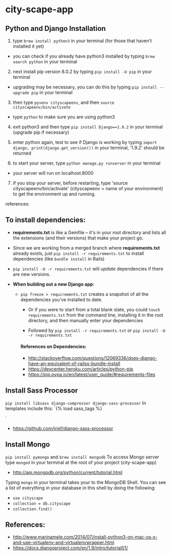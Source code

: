 # city-scape-app

## Python and Django Installation

1. type `brew install python3` in your terminal (for those that haven’t installed it yet)
  - you can check if you already have python3 installed by typing `brew search python` in your terminal

2. next install pip version 8.0.2 by typing `pip install -U pip` in your terminal
  - upgrading may be necessary, you can do this by typing `pip install --upgrade pip` in your terminal

3. then type `pyvenv cityscapeenv`, and then `source cityscapeenv/bin/activate`
  - type `python` to make sure you are using python3

4. exit python3 and then type `pip install Django==1.9.2` in your terminal (upgrade pip if necessary)

5. enter python again, test to see if Django is working by typing `import django; print(django.get_version())` in your terminal, ‘1.9.2’ should be returned

6. to start your server, type `python manage.py runserver` in your terminal
  - your server will run on localhost:8000

7. if you stop your server, before restarting, type 'source cityscapeenv/bin/activate' (cityscapeenv = name of your environment) to get the environment up and running.

references:
## To install dependencies:
  - **requirements.txt** is like a Gemfile – it's in your root directory and lists all the extensions (and their versions) that make your project go.

  - Since we are working from a merged branch where **requirements.txt** already exists, just `pip install -r requirements.txt` to install dependencies (like `bundle install` in Rails)

  - `pip install -U -r requirements.txt` will *update* dependencies if there are new versions.

  - **When building out a new Django app**:
    - `pip freeze > requirements.txt` creates a snapshot of all the dependencies you’ve installed to date.

      - Or if you were to start from a total blank slate, you could `touch requirements.txt` from the command line, installing it in the root directory, and then manually enter your dependencies

      - Followed by `pip install -r requirements.txt` or `pip install -U -r requirements.txt`

      #### References on Dependencies:
      - http://stackoverflow.com/questions/12069336/does-django-have-an-equivalent-of-railss-bundle-install
      - https://devcenter.heroku.com/articles/python-pip
      - https://pip.pypa.io/en/latest/user_guide/#requirements-files

## Install Sass Processor
  `pip install libsass django-compressor django-sass-processor`
  In templates include this:
  `{% load sass_tags %}

  <link href="{% sass_src 'myapp/css/mystyle.scss' %}" rel="stylesheet"
  type="text/css" />`

  - https://github.com/jrief/django-sass-processor

## Install Mongo
  `pip install pymongo` and `brew install mongodb`
  To access Mongo server type `mongod` in your terminal at the root of your project (city-scape-app)

  - http://api.mongodb.org/python/current/tutorial.html

  Typing `mongo` in your terminal takes your to the MongoDB Shell.  You can see a list of everything in your database in this shell by doing the following:
  - `use cityscape`
  - `collection = db.cityscape`
  - `collection.find()`

## References:
  - http://www.marinamele.com/2014/07/install-python3-on-mac-os-x-and-use-virtualenv-and-virtualenvwrapper.html
  - https://docs.djangoproject.com/en/1.9/intro/tutorial01/
